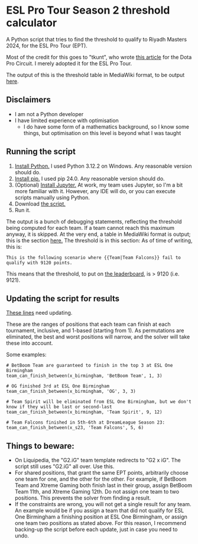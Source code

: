 # ESL Pro Tour Season 2 threshold calculator
A Python script that tries to find the threshold to qualify to Riyadh Masters 2024, for the ESL Pro Tour (EPT).

Most of the credit for this goes to "tkunt", who wrote [this article](https://tkunt.medium.com/computing-bounds-for-ranks-and-ti-qualification-of-the-dpc-2023-tour-3-870957df4ec5) for the Dota Pro Circuit.  I merely adopted it for the ESL Pro Tour.

The output of this is the threshold table in MediaWiki format, to be output [here](https://liquipedia.net/dota2/User:x42bn6/ESL_Pro_Tour/Leaderboard/Season_2_threshold_explanation#What_does_the_threshold_scenario_look_like?).

## Disclaimers

- I am not a Python developer
- I have limited experience with optimisation
  - I do have some form of a mathematics background, so I know some things, but optimisation on this level is beyond what I was taught

## Running the script
1. [Install Python.](https://www.python.org/downloads/)  I used Python 3.12.2 on Windows.  Any reasonable version should do.
2. [Install pip.](https://pip.pypa.io/en/stable/cli/pip_install/)  I used pip 24.0.  Any reasonable version should do.
3. (Optional) [Install Jupyter.](https://jupyter.org/install)  At work, my team uses Jupyter, so I'm a bit more familiar with it.  However, any IDE will do, or you can execute scripts manually using Python.
4. Download [the script.](https://github.com/x42bn6/ept-s2-threshold/blob/main/ept-s2.py)
5. Run it.

The output is a bunch of debugging statements, reflecting the threshold being computed for each team.  If a team cannot reach this maximum anyway, it is skipped.  At the very end, a table in MediaWiki format is output; this is the section [here.](https://liquipedia.net/dota2/ESL_Pro_Tour/Leaderboard/Season_2_threshold_explanation#What_does_the_threshold_scenario_look_like?)  The threshold is in this section: As of time of writing, this is:

    This is the following scenario where {{Team|Team Falcons}} fail to qualify with 9120 points.

This means that the threshold, to put on [the leaderboard](https://liquipedia.net/dota2/ESL_Pro_Tour/Leaderboard), is > 9120 (i.e. 9121).

## Updating the script for results
[These lines](https://github.com/x42bn6/ept-s2-threshold/blob/81538da0ae66e53062a24df27395e754a2e78404/ept-s2.py#L331-L361) need updating.

These are the ranges of positions that each team can finish at each tournament, inclusive, and 1-based (starting from 1).  As permutations are eliminated, the best and worst positions will narrow, and the solver will take these into account.

Some examples:

    # BetBoom Team are guaranteed to finish in the top 3 at ESL One Birmingham
    team_can_finish_between(x_birmingham, 'BetBoom Team', 1, 3)

    # OG finished 3rd at ESL One Birmingham
    team_can_finish_between(x_birmingham, 'OG', 3, 3)

    # Team Spirit will be eliminated from ESL One Birmingham, but we don't know if they will be last or second-last
    team_can_finish_between(x_birmingham, 'Team Spirit', 9, 12)
    
    # Team Falcons finished in 5th-6th at DreamLeague Season 23:
    team_can_finish_between(x_s23, 'Team Falcons', 5, 6)
    
## Things to beware:
- On Liquipedia, the "G2.iG" team template redirects to "G2 x iG".  The script still uses "G2.iG" all over.  Use this.
- For shared positions, that grant the same EPT points, arbitrarily choose one team for one, and the other for the other.  For example, if BetBoom Team and Xtreme Gaming both finish last in their group, assign BetBoom Team 11th, and Xtreme Gaming 12th.  Do not assign one team to two positions.  This prevents the solver from finding a result.
- If the constraints are wrong, you will not get a single result for any team.  An example would be if you assign a team that did not qualify for ESL One Birmingham a finishing position at ESL One Birmingham, or assign one team two positions as stated above.  For this reason, I recommend backing-up the script before each update, just in case you need to undo.
